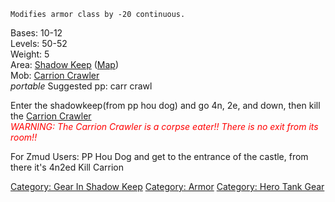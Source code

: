 `Modifies armor class by -20 continuous.`

Bases: 10-12  
Levels: 50-52  
Weight: 5  
Area: [Shadow Keep](:Category:_Shadow_Keep.md "wikilink")
([Map](Shadow_Keep_Map.md "wikilink"))  
Mob: [Carrion Crawler](Carrion_Crawler "wikilink")  
*portable* Suggested pp: carr crawl

Enter the shadowkeep(from pp hou dog) and go 4n, 2e, and down, then kill
the [Carrion Crawler](Carrion_Crawler "wikilink")  
<font color=red>*WARNING: The Carrion Crawler is a corpse eater!! There
is no exit from its room!!*</font>

For Zmud Users: PP Hou Dog and get to the entrance of the castle, from
there it's 4n2ed Kill Carrion

[Category: Gear In Shadow
Keep](Category:_Gear_In_Shadow_Keep "wikilink") [Category:
Armor](Category:_Armor "wikilink") [Category: Hero Tank
Gear](Category:_Hero_Tank_Gear "wikilink")
